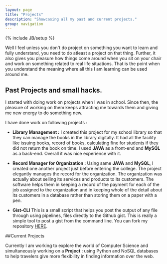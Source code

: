 ```yaml
---
layout: page
title: "Projects"
description: "Showcasing all my past and current projects."
group: navigation
---
```

{% include JB/setup %}

Well I feel unless you don't do project on something you want to learn and fully understand, you need to do atleast a project on that thing. Further, it also gives you pleasure how things come around when you sit on your chair and work on something related to real life situations. That is the point when you understand the meaning where all this I am learning can be used around me. 

## Past Projects and small hacks.
I started with doing work on projects when I was in school. Since then, the pleasure of working on them keeps attracting me towards them and giving me new energy to do something new.

I have done work on following projects :

- **Library Management :** I created this project for my school library so that they can manage the books in the library digitally. It had all the facility like issuing books, record of books, calculating fine for students if they did not return the book on time. 
I used **JAVA** as a front-end and **MySQL** as a back-end. Overall it was nice experience with it.

- **Record Manager for Organization :** Using same **JAVA** and **MySQL**, I created one another project just before entering the college. The project elegantly manages the record for the organization. The organization was actually about selling its services and products to its customers. The software helps them in keeping a record of the payment for each of the job assigned to the organization and in keeping whole of the detail about its customers in a database rather than storing them on a paper with a pen.

- **Gist-CLI** This is a small script that helps you post the output of any file through using pipelines, files directly to the Github gist. This is really a simple tool to post a gist from the command line. You can fork my repository [HERE](https://www.github.com/pranavk/gist-cli). 


##Current Projects

Currently I am working to explore the world of Computer Science and simultaneously working on a **Project :** using Python and NoSQL databases to help travelers give more flexibility in finding information over the web. 
